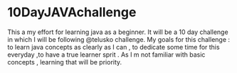 # 10DayJAVAchallenge
This a my effort for learning java as a beginner. It will be a 10 day challenge in which I will be following @telusko  challenge. My goals for this challenge : to learn java concepts as clearly as I can , to dedicate some time for this everyday ,to have a true learner sprit . As I m not familiar with basic concepts , learning that will be priority.
